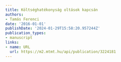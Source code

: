 ```yaml
---
title: Költséghatékonyság oltások kapcsán
authors:
- Tamás Ferenci
date: '2016-01-01'
publishDate: '2024-01-29T15:58:20.957244Z'
publication_types:
- manuscript
links:
- name: URL
  url: https://m2.mtmt.hu/api/publication/3224181
---
```

